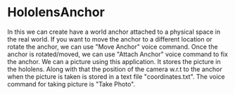 # HololensAnchor
In this we can create have a world anchor attached to a physical space in the real world.
If you want to move the anchor to a different location or rotate the anchor, we can use "Move Anchor" voice command.
Once the anchor is rotated/moved, we can use "Attach Anchor" voice command to fix the anchor. 
We can a picture using this application. It stores the picture in the hololens. Along with that the position of the camera w.r.t to the anchor when the picture is taken is stored in a text file "coordinates.txt". The voice command for taking picture is "Take Photo".
